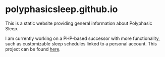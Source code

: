 # polyphasicsleep.github.io
This is a static website providing general information about Polyphasic Sleep.

I am currently working on a PHP-based successor with more functionality, such as customizable sleep schedules linked to a personal account.
This project can be found [here](https://github.com/PolyphasicSleep/PHPolySleep).
